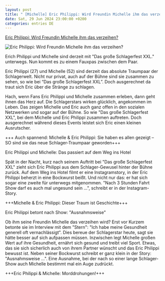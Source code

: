 ```yaml
---
layout: post
title: " [Michelle] Eric Philippi: Wird Freundin Michelle ihm das verzeihen?"
date: Sat, 29 Jun 2024 23:00:00 +0200
categories: entries DE
---
```

[Eric Philippi: Wird Freundin Michelle ihm das verzeihen?](https://www.schlager.de/news/eric-philippi-b-michelle-paar-verzeihen/250293/)

![Eric Philippi: Wird Freundin Michelle ihm das verzeihen?](https://static.schlager.de/uploads/2024/04/www.schlager.de-eric-philippi-wird-ihm-freundin-michelle-das-verzeihen-imago0388618107h.jpg)

Erich Philippi und Michelle sind derzeit mit "Das große Schlagerfest XXL." unterwegs. Nun kommt es zu einem Fauxpas zwischen dem Paar.

Eric Philippi (27) und Michelle (52) sind derzeit das absolute Traumpaar der Schlagerwelt. Nicht nur privat, auch auf der Bühne sind sie zusammen zu sehen, so wie bei “Das große Schlagerfest XXL”. Doch ausgerechnet da traut sich Eric über die Stränge zu schlagen.

Hach, wenn Fans Eric Philippi und Michelle zusammen erleben, dann geht ihnen das Herz auf. Die Schlagerstars wirken glücklich, angekommen im Leben. Das zeigen Michelle und Eric auch ganz offen in den sozialen Netzwerken und sogar auf der Bühne. So wie "Das große Schlagerfest XXL", bei dem Michelle und Eric Philippi zusammen auftreten. Doch ausgerechnet während dieses Events leistet sich Eric einen kleinen Ausrutscher.

+++ Auch spannend: Michelle & Eric Philippi: Sie haben es allen gezeigt – SO sind sie das neue Schlager-Traumpaar geworden+++

Eric Philippi und Michelle: Das passiert auf dem Weg ins Hotel

Spät in der Nacht, kurz nach seinem Auftritt bei "Das große Schlagerfest XXL" zieht sich Eric Philippi aus dem Schlager-Gewusel hinter der Bühne zurück. Auf dem Weg ins Hotel filmt er eine Instagramstory, in der Eric Philippi beherzt in eine Bockwurst beißt. Und nicht nur das: er hat sich sogar eine zweite für unterwegs mitgenommen. "Nach 3 Stunden Fahrt Show darf es auch mal ungesund sein ...", schreibt er in der Instagram-Story.

+++Michelle & Eric Philippi: Dieser Traum ist Geschichte+++

Eric Philippi betont nach Show: "Ausnahmsweise"

Ob ihm seine Freundin Michelle das verzeihen wird? Erst vor Kurzem betonte sie im Interview mit dem "Stern": "Ich habe meine Gesundheit generell oft vernachlässigt". Dies bereue der Schlagerstar heute, sagt sie hätte besser auf sich aufpassen müssen. Inzwischen legt Michelle großen Wert auf ihre Gesundheit, ernährt sich gesund und treibt viel Sport. Etwas, das sie sich sicherlich auch von ihrem Partner wünscht und das Eric Philippi bewusst ist. Neben seiner Bockwurst schreibt er ganz klein in der Story: "Ausnahmsweise ...". Eine Ausnahme, bei der nach so einer lange Schlager-Show auch Michelle bestimmt mal ein Auge zudrückt.

+++Eric Philippi & Michelle: Morddrohungen!+++

